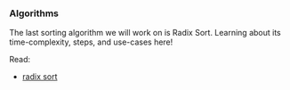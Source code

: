 ### Algorithms

The last sorting algorithm we will work on is Radix Sort. Learning about its time-complexity, steps, and use-cases here!

Read:

* [radix sort](https://www.geeksforgeeks.org/radix-sort/)